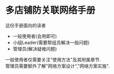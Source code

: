 # 多店铺防关联网络手册

这份手册面向的读者
+ 一般使用者(会用即可)
+ 小组Leader(需要帮组员解决一般问题)
+ 管理员(解决疑难问题)

一般使用者仅需要关注"使用方法"及其附属章节.  
管理员需要额外了解"网络方案设计","网络方案实施".